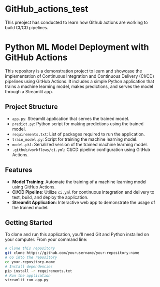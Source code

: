 # GitHub_actions_test


This preoject has conducted to learn how Github actions are working to build CI/CD pipelines.

# Python ML Model Deployment with GitHub Actions

This repository is a demonstration project to learn and showcase the implementation of Continuous Integration and Continuous Delivery (CI/CD) pipelines using GitHub Actions. It includes a simple Python application that trains a machine learning model, makes predictions, and serves the model through a Streamlit app.

## Project Structure

- `app.py`: Streamlit application that serves the trained model.
- `predict.py`: Python script for making predictions using the trained model.
- `requirements.txt`: List of packages required to run the application.
- `train_model.py`: Script for training the machine learning model.
- `model.pkl`: Serialized version of the trained machine learning model.
- `.github/workflows/ci.yml`: CI/CD pipeline configuration using GitHub Actions.

## Features

- **Model Training**: Automate the training of a machine learning model using GitHub Actions.
- **CI/CD Pipeline**: Utilize `ci.yml` for continuous integration and delivery to test, build, and deploy the application.
- **Streamlit Application**: Interactive web app to demonstrate the usage of the trained model.

## Getting Started

To clone and run this application, you'll need Git and Python installed on your computer. From your command line:

```bash
# Clone this repository
git clone https://github.com/yourusername/your-repository-name
# Go into the repository
cd your-repository-name
# Install dependencies
pip install -r requirements.txt
# Run the application
streamlit run app.py
